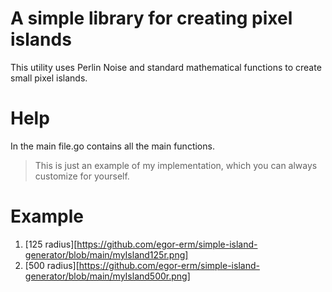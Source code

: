 # A simple library for creating pixel islands
This utility uses Perlin Noise and standard mathematical functions to create small pixel islands.

# Help
In the main file.go contains all the main functions.

> This is just an example of my implementation, which you can always customize for yourself.

# Example
1. [125 radius][https://github.com/egor-erm/simple-island-generator/blob/main/myIsland125r.png]
2. [500 radius][https://github.com/egor-erm/simple-island-generator/blob/main/myIsland500r.png]
